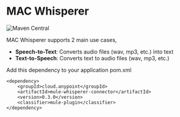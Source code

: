 # MAC Whisperer
![Maven Central](https://img.shields.io/maven-central/v/cloud.anypoint/mac-whisperer)


MAC Whisperer supports 2 main use cases, 
- **Speech-to-Text**: Converts audio files (wav, mp3, etc.) into text
- **Text-to-Speech**: Converts text to audio files (wav, mp3, etc.)

Add this dependency to your application pom.xml

```
<dependency>
    <groupId>cloud.anypoint</groupId>
    <artifactId>mule-whisperer-connector</artifactId>
    <version>0.3.0</version>
    <classifier>mule-plugin</classifier>
</dependency>
```

